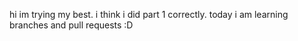 hi im trying my best. i think i did part 1 correctly.
today i am learning branches and pull requests :D